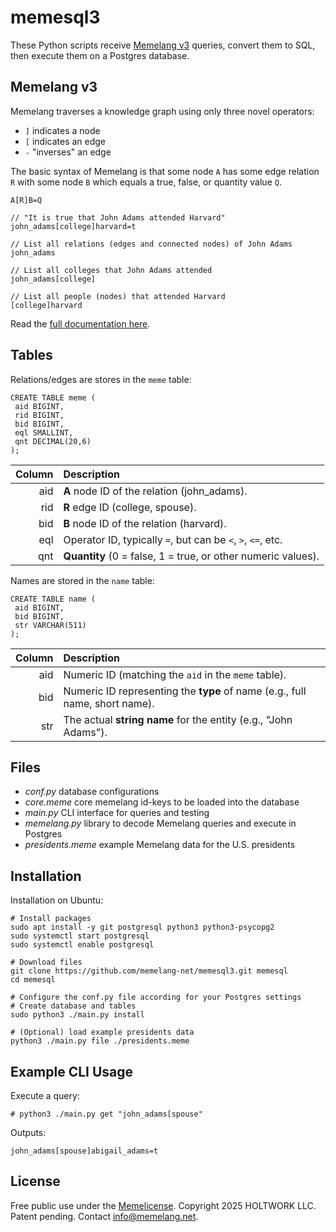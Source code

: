 # memesql3

These Python scripts receive [Memelang v3](https://memelang.net/03/) queries, convert them to SQL, then execute them on a Postgres database. 

## Memelang v3

Memelang traverses a knowledge graph using only three novel operators: 
* `]` indicates a node
* `[` indicates an edge
* `-` "inverses" an edge

The basic syntax of Memelang is that some node `A` has some edge relation `R` with some node `B` which equals a true, false, or quantity value `Q`.

	A[R]B=Q

	// "It is true that John Adams attended Harvard"
	john_adams[college]harvard=t

	// List all relations (edges and connected nodes) of John Adams
	john_adams

	// List all colleges that John Adams attended
	john_adams[college]

	// List all people (nodes) that attended Harvard
	[college]harvard

Read the [full documentation here](https://memelang.net/03/).


## Tables

Relations/edges are stores in the `meme` table:

	CREATE TABLE meme (
	 aid BIGINT, 
	 rid BIGINT, 
	 bid BIGINT, 
	 eql SMALLINT, 
	 qnt DECIMAL(20,6)
	);


| Column | Description                                                                           |
|-------:|:--------------------------------------------------------------------------------------|
| aid  | **A** node ID of the relation (john_adams).                                                       |
| rid  | **R** edge ID (college, spouse).                                    |
| bid  | **B** node ID of the relation (harvard).                                                        |
| eql  | Operator ID, typically `=`, but can be `<`, `>`, `<=`, etc. |
| qnt  | **Quantity** (0 = false, 1 = true, or other numeric values). |


Names are stored in the `name` table:

	CREATE TABLE name (
	 aid BIGINT, 
	 bid BIGINT, 
	 str VARCHAR(511)
	);

| Column | Description                                                                |
|-------:|:---------------------------------------------------------------------------|
| aid  | Numeric ID (matching the `aid` in the `meme` table).                       |
| bid  | Numeric ID representing the **type** of name (e.g., full name, short name).|
| str  | The actual **string name** for the entity (e.g., "John Adams").            |


## Files

* *conf.py* database configurations
* *core.meme* core memelang id-keys to be loaded into the database
* *main.py* CLI interface for queries and testing
* *memelang.py* library to decode Memelang queries and execute in Postgres
* *presidents.meme* example Memelang data for the U.S. presidents


## Installation

Installation on Ubuntu:

	# Install packages
	sudo apt install -y git postgresql python3 python3-psycopg2
	sudo systemctl start postgresql
	sudo systemctl enable postgresql
	
	# Download files
	git clone https://github.com/memelang-net/memesql3.git memesql
	cd memesql

	# Configure the conf.py file according for your Postgres settings
	# Create database and tables
	sudo python3 ./main.py install

	# (Optional) load example presidents data
	python3 ./main.py file ./presidents.meme


## Example CLI Usage

Execute a query:

	# python3 ./main.py get "john_adams[spouse"

Outputs:

	john_adams[spouse]abigail_adams=t


## License

Free public use under the [Memelicense](https://memelicense.net/). Copyright 2025 HOLTWORK LLC. Patent pending. Contact info@memelang.net.